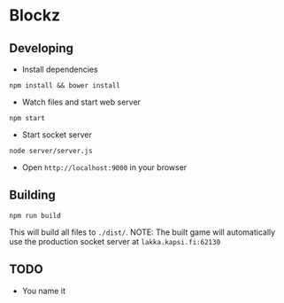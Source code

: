 Blockz
======

Developing
-------------
- Install dependencies
```shell
npm install && bower install
```

- Watch files and start web server
```shell
npm start
```

- Start socket server
```shell
node server/server.js
```

- Open `http://localhost:9000` in your browser

Building
--------
```shell
npm run build
```

This will build all files to `./dist/`.
NOTE: The built game will automatically use the production socket server at `lakka.kapsi.fi:62130`

TODO
----
- You name it